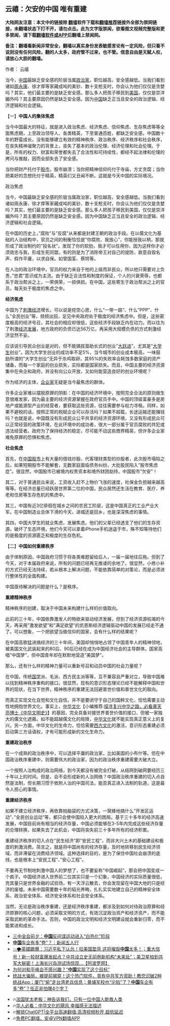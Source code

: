  <!-- 面包屑导航 --> <h2>云禧：欠安的中国 唯有重建</h2> <p class="notice"><b>大陆网友注意：本文中的链接除 <a href="https://github.com/bannedbook/fanqiang" >翻墙</a>软件下载和<a href="https://github.com/killgcd/justmysocks/blob/master/README.md">翻墙推荐</a>链接外全部为禁网链接，未翻墙状态下打不开，请勿点击。此为文字版禁闻，欲看图文视频完整版和更多禁闻，请下载<a href="https://github.com/bannedbook/fanqiang">翻墙软件或APP</a>后翻墙上禁闻网。</p><p>备注：翻墙看新闻非常安全，翻墙以真实身份发表敏感言论有一定风险，但只看不说则没有任何风险，翻的人太多，政府管不过来，也不管。信息自由是天赋人权，请放心大胆的翻墙。</b></p>  <div class="entry"> <p>作者： 云禧</p> <p id="summary">当今，<span class='wp_keywordlink_affiliate'><a href="https://www.bannedbook.org/" title="中国" target="_blank">中国</a></span>最缺乏安全感的阶层当属<a href="https://www.bannedbook.org/bnews/tag/%E6%94%BF%E6%B2%BB%E5%AE%B6/" class="st_tag internal_tag" rel="tag" title="标签 政治家 下的日志">政治家</a>，职位越高，安全感越低。当我们看到诸如<span class='wp_keywordlink'><a href="https://www.bannedbook.org/forum2/topic2891.html" title="《周永康其人》《周永康传》" target="_blank">周永康</a></span>、徐才厚等家藏成吨的美钞、数十支枪支时，你会认为他们仅仅是贪婪吗？其实，他们最主要的是缺乏安全感。那么多人把孩子移民到<a href="https://www.bannedbook.org/bnews/tag/%e7%be%8e%e5%9b%bd/" class="st_tag internal_tag" rel="tag" title="标签 美国 下的日志">美国</a>，仅仅是崇洋媚外吗？其主要原因仍然是缺乏安全感。因为<a href="https://www.bannedbook.org/bnews/tag/%E4%B8%AD%E5%9B%BD/" class="st_tag internal_tag" rel="tag" title="标签 中国 下的日志">中国</a>缺乏正当且安全的政治逻辑、经济逻辑和社会逻辑。</p> <p>【一】<strong>中国人的集体焦虑</strong></p> <p>当今中国最大的特征，就是进入政治焦虑、经济焦虑、信仰焦虑、生存焦虑等等全面焦虑期，上至政治领导人、各类精英，下至普通百姓，都缺乏安全感。中国数十年的野蛮成长，没有能够建立有效的精神秩序、政治秩序、经济秩序和社会秩序，在丧失精神凝聚力的背景上，丧失了基本的政治伦理、经济伦理和社会伦理。于是，所有的权力、财富和荣誉都失去了合法性和可持续性，都经不起法律和伦理的拷问与推敲，因而全部失去了安全感。</p> <p>当你把财产托付于<a href="https://www.bannedbook.org/bnews/tag/%e8%82%a1%e5%b8%82/" class="st_tag internal_tag" rel="tag" title="标签 股市 下的日志">股市</a>，股市崩溃；当你把精神信仰托付于寺庙，方丈贪腐；当你把美好的念想托付于精英，精英们又丑闻不断。这就是今天中国的实际境况。</p> <p>政治焦虑</p> <p>当今，中国最缺乏安全感的阶层当属政治家，职位越高，安全感越低。当我们看到诸如周永康、徐才厚等家藏成吨的美钞、数十支枪支时，你会认为他们仅仅是贪婪吗？其实，他们最主要的是缺乏安全感。那么多人把孩子移民到美国，仅仅是崇洋媚外吗？其主要原因仍然是缺乏安全感。因为中国缺乏正当且安全的政治逻辑、经济逻辑和社会逻辑。</p> <p>在中国的历史上，&#8221;腐败&#8221;与&#8221;反腐&#8221;从来都是封建王朝的政治手段。在以儒文化为基础的人治结构中，官员之间的制衡恰恰是&#8221;你腐败、我放心&#8221;，你能授我以柄，那就形成了政治制约的&#8221;投名状&#8221;。发现了你的软肋，我才可以任用你，因为这样你才必须效忠与我，形成生死同盟。有的则是为了消除帝王对自己的提防，故意自毁名声、假作平庸，以求自保。如曾国荃、蔡锷等。</p> <p>在人治的政治环境中，官员的权力来自于他的上级而非民众，所以他只需要对上负责，&#8221;忠君&#8221;意识成为主流。由于缺乏合法性和制度的保证，个人的兴衰荣辱，也都系于政治帮派之上，一荣俱荣，一损俱损。在中国，这些寄生于政治帮派之上的官员，每天处于极度的焦虑之中。</p>  <p><strong>经济焦虑</strong></p> <p>中国为了<a href="https://www.bannedbook.org/bnews/tag/%e5%88%ba%e6%bf%80%e7%bb%8f%e6%b5%8e/" class="st_tag internal_tag" rel="tag" title="标签 刺激经济 下的日志">刺激经济</a>增长，可以说是挖空心思，什么&#8221;一带一路&#8221;、什么&#8221;PPP&#8221;、什么&#8221;全民创业&#8221;等，频频出招，足见中央政府处于极度的经济焦虑中。但是，这些密度极高的经济号召，其社会的相应却很低，这些经济手段缺乏内在动力。而以往为了刺激<span class='wp_keywordlink'><a href="https://www.bannedbook.org/forum2/topic869.html" title="宪政、法治和经济发展——走向市场经济的制度保障" target="_blank">经济发展</a></span>，地方政府的负债已达56万亿，再采用大规模负债的方式刺激经济显然不妥。</p> <p>应该说引导民众创业是对的，但不能搞拔苗助长式的创业&#8221;<span class='wp_keywordlink'><a href="https://www.bannedbook.org/forum2/topic242.html" title="大跃进亲历记" target="_blank">大跃进</a></span>&#8221;，尤其是&#8221;<a href="https://www.bannedbook.org/bnews/tag/%e5%a4%a7%e5%ad%a6%e7%94%9f/" class="st_tag internal_tag" rel="tag" title="标签 大学生 下的日志">大学生</a>创业&#8221;。因为大学生创业的成功率不足5%，当今城市的创业成本极高，一味鼓励所谓的&#8221;大学生创业&#8221;无异于杀鸡取卵，其95%的失败率会耗蚀多数家庭的资产储备，而每一个家庭的创业损失，实际都是国家损失。而且，中国主要的经济资源集中在央企和政府，并没有向公众开放，又如何能营造良好的创业环境呢？</p> <p>作为经济的主体，<a href="https://www.bannedbook.org/bnews/tag/%e4%bc%81%e4%b8%9a%e5%ae%b6/" class="st_tag internal_tag" rel="tag" title="标签 企业家 下的日志">企业家</a>无疑是当今最焦虑的群体。</p> <p>许多企业家难以摆脱原罪的阴影：在中国的经济环境中，按照完全合法的原则做生意很难发家，因为最主要的经济资源掌握在政府官员手中。中国的顶级富豪多是房地产或能源型产业的经营者，要获取这些资源，往往需要参与权力寻租。同样，如果不避税的话，按照正常的税赋企业可以存活吗？如果不超载，长途运输还能赚钱吗？也就是说，中国既没有形成民众公平共享的经济资源环境，又没有形成民众可以正常经营的政策环境，在此环境中的成功者，很大一部分属于官员腐败的共犯或违法经营者。政府为了保持经济的稳定，尽可能不动这些商界精英，但许多企业家难免原罪的恐惧和焦虑。</p> <p><strong>社会焦虑</strong></p> <p>首先，在<a href="https://www.bannedbook.org/bnews/tag/%e4%b8%ad%e5%9b%bd%e8%82%a1%e5%b8%82/" class="st_tag internal_tag" rel="tag" title="标签 中国股市 下的日志">中国股市</a>上有大量的借钱炒股、代客理财类型的炒股者，此次股市塌陷之后，如果短期股市不能解套，无数家庭面临债务纠纷，大批股民陷入&#8221;股市焦虑症&#8221;。很显然，中国股市已被境内权贵资本和境外财团劫持，中国股市&#8221;欠安&#8221;！</p> <p>其二，对于普通民众来说，工资收入赶不上物价飞涨的速度，社保金负担越来越高等等。在经济总量已经跃居世界第二位的中国，民众居然还生活在教育、医疗、养老和住房等生存危机的焦虑中。</p> <p>其三，中国有近3亿徘徊在城乡之间的农民工阶层，这是中国真正的工业产业大军。在中国制造业总体下滑的今天，进城还是回乡，也是深深焦虑的事情。</p>  <p>其四，中国大学生的就业焦虑、发展焦虑。他们的父辈已经透支了他们的生存资源，破坏了生态环境，他们今天可以拿着iPhone手机逍遥于市，殊不知等待他们的是极度的资源匮乏和极度的生存危机。</p> <p>【二】<strong>中国如何重建秩序</strong></p> <p>由于体制原因，中国政府习惯于将各类难题留给后人，一届一届地往后拖。但到了今天，对于本届政府来说，所有的问题已经再无推诿的余地了。很显然，小修小补的方式已经无法持续，若从根本上解决问题，不能依靠简单的对策论，而是必须进行整体性的全面构建。</p> <p>中国亟待解决的问题是什么？是秩序。</p> <p><strong>重建精神秩序</strong></p> <p>精神秩序的创建，取决于中国未来构建什么样的价值取向。</p> <p>此前的三十年，中国依靠激发人的物欲来驱动经济发展，但到了经济资源枯竭的今天，再采用&#8221;激发欲望&#8221;和&#8221;满足欲望&#8221;的凯恩斯经济逻辑驱动中国的发展已经走不通了。可以想象，一个把欲望当做信仰的国家，会有什么样的结果呢？</p> <p>在中国高歌猛进搞经济的三十年间，美国却悄悄地占领了中国青年人的精神领地，被美国文化武装起来的80后、90后已经在成为中国经济社会的主导群体。国家高唱&#8221;中国梦&#8221;，但中国青年却在默默地营造&#8221;美国梦&#8221;。</p> <p>那么，还有什么样的精神力量可以重新号召和动员中国的社会力量呢？</p>  <p>在中国，传统<span class='wp_keywordlink'><a href="https://www.bannedbook.org/forum24/" title="国学传统文化禁书" target="_blank">国学</a></span>派、毛派、西方民主派等等，互不兼容且严重对立，导致中国难以找到精神秩序重构的接口。很显然，现有的意识形态理论已经不能解释中国和世界的现状，在当下世界，精神秩序的重建无法回避普世价值和普世文化的取向。</p> <p>而真正实现文化自觉和文化自信，并不是要闭守于自己的国粹文化，恰恰需要主动性地拥抱世界文化。事实上，<span class='wp_keywordlink'><a href="https://www.bannedbook.org/forum24/" title="国学传统文化" target="_blank">中华文化</a></span>【小编推荐:<a href='https://www.bannedbook.org/bnews/comments/20220808/1768773.html' target='_blank'>探寻复兴中华之路，必看章天亮博士《中华文明史》</a>】的基因，完全具备对接世界普世价值的接口，但被一家独大的儒文化遮蔽。如不能超越儒文化的局限，<a href="https://www.bannedbook.org/bnews/tag/%e4%b8%ad%e5%8d%8e%e6%96%87%e5%8c%96/" class="st_tag internal_tag" rel="tag" title="标签 中华文化 下的日志">中华文化</a>就不能实现真正意义上的复兴。另一方面，中华文化的生命力，恰恰需要<span class='wp_keywordlink'><a href="https://www.bannedbook.org/forum3/topic47.html" title="西方传统文化汇编" target="_blank">西方文化</a></span>的激活，意识形态重建必须启动第三方话语权，才有可能形成新的文化生命力。</p> <p><strong>重建政治秩序</strong></p> <p>在一个成熟的政治秩序中，可以选择平庸的政治家，比如美国的小布什等。但在中国政治秩序重建中，则需要伟大的政治家，因为的政治秩序重建需要大破大立。</p> <p>一个按照人治构成的政治网络，到今天都没有被完全打破，从结网到破网要经历三十年以上的时间。但是，会不会形成新的人治网络？中国政治秩序重建的切入点自然是法制，但长期习惯于依附人治的中国司法，能否真正进入法制的轨道，这是最令人担心的事情。</p> <p><strong>重建经济秩序</strong></p> <p>如果不建立经济秩序，再依靠拍脑袋的方式决策，一窝蜂地搞什么&#8221;开发区运动&#8221;、&#8221;全民创业运动&#8221;等，都只会使中国陷入更大的困局。基于三十多年的经济高速发展，中国目前尚有相当的经济存量，中国必须能够在3-5年内完成这些经济存量的合理转换，如果失去了此机会，中国将丧失前三十多年所有的经济积累。</p> <p>重建经济秩序的切入点在&#8221;民生经济&#8221;即&#8221;安民工程&#8221;，而非大兴土木的基础建设和极度的刺激消费。简言之，就是将中国尚有的经济存量，及时地转移到民生经济领域，而非滞留在消费经济领域。这种选择的目的，是为了保住中国社会崩溃的底线，也是根本上&#8221;安民工程&#8221;、&#8221;安心工程&#8221;。</p> <p>不要再无节制地刺激中国人的梦想了，也不要妄称&#8221;中国崛起&#8221;，那会把中国变成一个疯子。中国经济进入世界前二位其实只是一个幻象，中国经济的实际质量很低，充其量只是世界金融的试验场，有一天浮云散去，你会发现留在中国大地的只是经济的废墟。未来中国需要数十年的韬光养晦，扎扎实实地建立自己的精神安全体系、政治安全体系、经济安全体系和社会安全体系。</p>  <p>当然，无论是政治秩序重建，还是经济秩序重建，都涉及到如何对待政治原罪和经济原罪的核心问题，必须采取文明的方式，有效沉淀政治资产和经济资产，而不能采取武断的革命手法。否则，中国的政治文明和经济文明建设就会重新归零，而不能累进和成长。</p> <!--<div id="taboola-mid-1"></div>--><ul class='op-related-articles' title='相关阅读'> <li><a href='https://www.bannedbook.org/bnews/comments/20240617/2050908.html' target='_blank'>三中全会前夕：<b>中国</b>反间谍运动进入“白热化”阶段</a></li> <li><a href='https://www.bannedbook.org/bnews/sohnews/20240617/2050889.html' target='_blank'><b>中国</b>车企有多“卷”？｜新闻五人行</a></li> <li><a href='https://www.bannedbook.org/bnews/bannedvideo/20240617/2050884.html' target='_blank'>💥🌪️英媒踢爆：习近平私下认怂！拉美国垫背 这将摧毁<b>中国</b>太多！；重大信号！新一轮财富爆发起点？中共设立史无前例新机构"未来处"；美卫星拍到共军大秘密！上海长兴岛测试场惊现…【阿波罗网】</a></li> <li><a href='https://www.bannedbook.org/bnews/cnnews/20240617/2050880.html' target='_blank'>为何对和平峰会不感兴趣？“<b>中国</b>实现了这个目标”</a></li> <li><a href='https://www.bannedbook.org/bnews/bannedvideo/20240617/2050878.html' target='_blank'>统战大骗局，被提前揭穿！这个热门软件，竟有中共军方资助！教您识破2种统战App；厦门“偷”走台湾老兵信息；黄埔军校也“沦陷”了？<b>中国</b>车企有多“卷”？任正非怕哪4个字？</a></li> </ul> <ul class="texttj"> <li>🔥<a href="https://www.bannedbook.org/bnews/ssgc/20230219/1850782.html" target="_blank">法国犹太老板：神告诉我们，只有一位中国人能救人类</a></li> <li>🔥<a href="https://www.bannedbook.org/bnews/comments/20220220/1694796.html" target="_blank">华人必看：中华文化的飓风 幸福感无法描述</a></li> <li>🔥<a href="https://github.com/bannedbook/fanqiang/wiki/V2ray%E6%9C%BA%E5%9C%BA" target="_blank">解锁ChatGPT|全平台高速翻墙:高清视频秒开,超低延迟</a></li> <li>🔥<a href="https://github.com/bannedbook/fanqiang/wiki/%E7%A6%81%E9%97%BB%E7%BD%91%E5%AE%89%E5%8D%93%E7%BF%BB%E5%A2%99%E6%96%B0%E9%97%BBAPP" target="_blank">免费PC翻墙、安卓VPN翻墙APP</a></li> </ul><p class="src-info"> </p><a name='sharetosocial'></a> <div style="margin-bottom:5px;padding-bottom:5px;clear:both"> <div id="archive-pix-1" class="banner-ads"> <!-- AuctionX Display platform tag START --> <div id="27602x728x90x621x_ADSLOT1" clicktrack="%%CLICK_URL_ESC%%"></div>  <!-- AuctionX Display platform tag END --> </div> <div id="archive-pix-2" class="banner-ads"> <!-- AuctionX Display platform tag START --> <div id="27556x300x250x621x_ADSLOT1" clicktrack="%%CLICK_URL_ESC%%" style="margin:0 auto;text-align:center"></div>  <!-- AuctionX Display platform tag END --> </div> </div>  <div id="archive-pix-1" class="banner-ads"> <!-- AuctionX Display platform tag START --> <div id="27603x728x90x621x_ADSLOT1" clicktrack="%%CLICK_URL_ESC%%"></div>  <!-- AuctionX Display platform tag END --> </div> </div><!--END ENTRY--> 